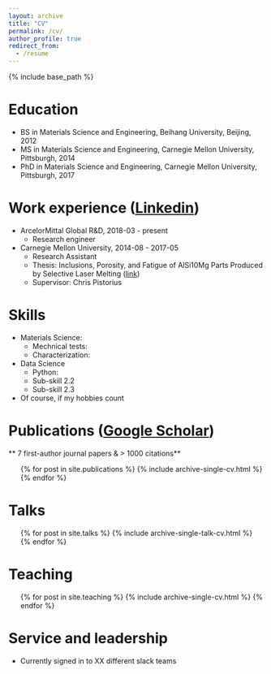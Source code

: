 ```yaml
---
layout: archive
title: "CV"
permalink: /cv/
author_profile: true
redirect_from:
  - /resume
---
```


{% include base_path %}

Education
======
- BS in Materials Science and Engineering, Beihang University, Beijing, 2012
- MS in Materials Science and Engineering, Carnegie Mellon University, Pittsburgh, 2014
- PhD in Materials Science and Engineering, Carnegie Mellon University, Pittsburgh, 2017

Work experience ([Linkedin](https://www.linkedin.com/in/tangming1990/))
======

* ArcelorMittal Global R&D, 2018-03 - present
  * Research engineer
* Carnegie Mellon University, 2014-08 - 2017-05
  * Research Assistant
  * Thesis: Inclusions, Porosity, and Fatigue of AlSi10Mg Parts Produced by Selective Laser Melting ([link](https://kilthub.cmu.edu/articles/thesis/Inclusions_Porosity_and_Fatigue_of_AlSi10Mg_Parts_Produced_by_Selective_Laser_Melting/6720185))
  * Supervisor: Chris Pistorius

Skills
======
* Materials Science:
  * Mechnical tests:
  * Characterization:
* Data Science
  * Python:
  * Sub-skill 2.2
  * Sub-skill 2.3
* Of course, if my hobbies count

Publications ([Google Scholar](https://scholar.google.com/citations?user=Bt8IkjIAAAAJ&hl=en))
======
** 7 first-author journal papers & > 1000 citations**
  <ul>{% for post in site.publications %}
    {% include archive-single-cv.html %}
  {% endfor %}</ul>

Talks
======
  <ul>{% for post in site.talks %}
    {% include archive-single-talk-cv.html %}
  {% endfor %}</ul>

Teaching
======
  <ul>{% for post in site.teaching %}
    {% include archive-single-cv.html %}
  {% endfor %}</ul>

Service and leadership
======
* Currently signed in to XX different slack teams
